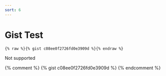 ```yaml
---
sort: 6
---
```


# Gist Test

```
{% raw %}{% gist c08ee0f2726fd0e3909d %}{% endraw %}
```

Not supported

{% comment %}
{% gist c08ee0f2726fd0e3909d %}
{% endcomment %}
